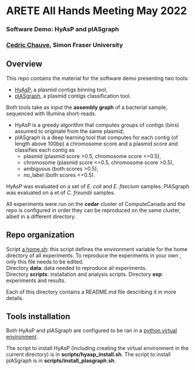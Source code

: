 # ARETE All Hands Meeting May 2022
### Software Demo: HyAsP and plASgraph
### <a href="https://cchauve.github.io/">Cedric Chauve</a>, Simon Fraser University

## Overview
This repo contains the material for the software demo presenting two tools:
- <a href="https://github.com/cchauve/HyAsP">HyAsP</a>, a plasmid contigs binning tool,
- <a href="https://github.com/cchauve/plAsGraph">plASgraph</a>, a plasmid contigs classification tool.

Both tools take as input the **assembly graph** of a bacterial sample, sequenced with Illumina short-reads.
- HyAsP is a greedy algorithm that computes groups of contigs (bins) assumed to originate from the same plasmid;
- plASgraph is a deep learning tool that computes for each contig (of length above 100bp) a chromosome score and a plasmid score and classifies each contig as
  - plasmid (plasmid score >0.5, chromosome score <=0.5),
  - chromosome (plasmid score <=0.5, chromosome score >0.5),
  - ambiguous (both scores >0.5),
  - no_label (both scores <=0.5).

HyAsP was evaluated on a set of *E. coli* and *E. faecium* samples.
PlASgraph was evaluated on a et of *C. freundii* samples.

All experiments were run on the **cedar** cluster of ComputeCanada and the repo is configured in order they can be reproduced on the same cluster, albeit in a different directory.

## Repo organization

Script [a home.sh](home.sh): this script defines the environment variable for the home directory of all experiments. To reproduce the experiments in your own , only this file needs to be edited.  
Directory **data**: data needed to reproduce all experiments.  
Directory **scripts**: installation and analysis scripts.
Directory **exp**: experiments and results.  

Each of this directory contains a README.md file describing it in more details.

## Tools installation

Both HyAsP and plASgraph are configured to be ran in a <a href="https://docs.computecanada.ca/wiki/Python">python virtual environment</a>.

The script to install HyAsP (including creating the virtual environment in the current directory) is in **scripts/hyasp_install.sh**.
The script to install plASgraph is in **scripts/install_plasgraph.sh**.  